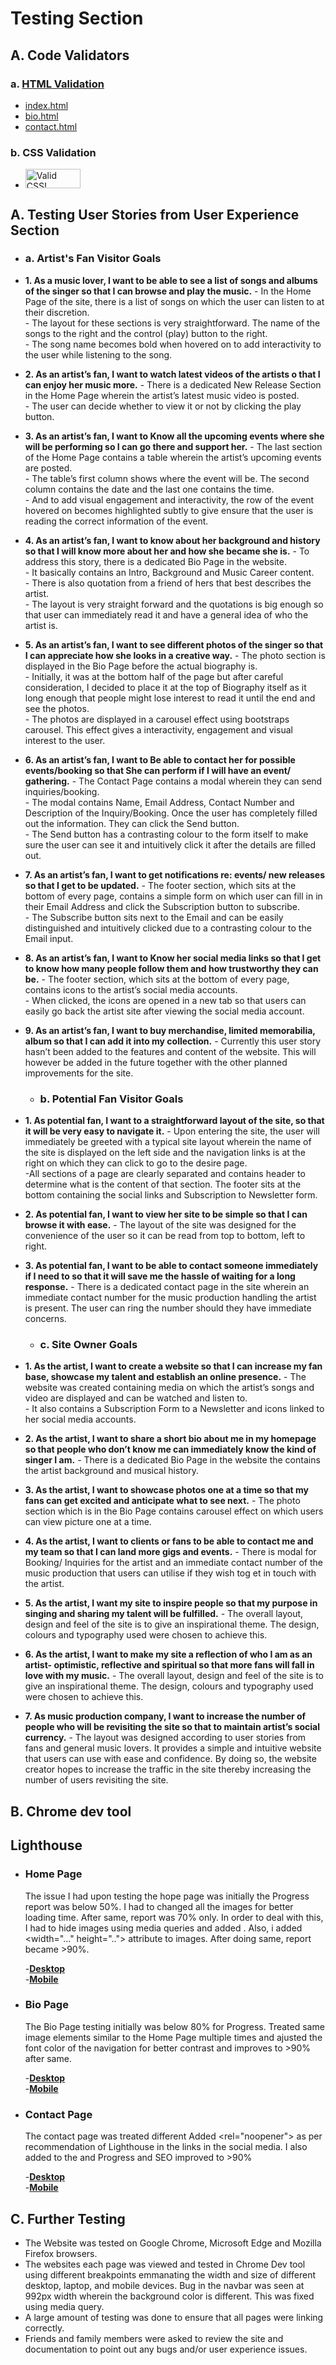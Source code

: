 # Testing Section
## A. Code Validators

### a. [HTML Validation](https://validator.w3.org/#validate_by_input)  

- [index.html](docs/html-validation-img/html-validation-index.png)
- [bio.html](docs/html-validation-img/html-validation-bio.png)
- [contact.html](docs/html-validation-img/html-validation-contact.png)
### b. CSS Validation  

- <p>
    <a href="http://jigsaw.w3.org/css-validator/check/referer">
        <img style="border:0;width:88px;height:31px"
            src="http://jigsaw.w3.org/css-validator/images/vcss"
            alt="Valid CSS!" />
    </a>
</p>
    
## A. Testing User Stories from User Experience Section

   -   ### a. Artist's Fan Visitor Goals

- **1.	As a music lover, I want to be able to see a list of songs and albums of the singer so that I can browse and play the music.**
        - In the Home Page of the site, there is a list of songs on which the user can listen to at their discretion.  
        - The layout for these sections is very straightforward. The name of the songs to the right and the control (play) button to the right.  
        - The song name becomes bold when hovered on to add interactivity to the user while listening to the song.  

- **2.	As an artist’s fan, I want to watch latest videos of the artists o that I can enjoy her music more.**
        - There is a dedicated New Release Section in the Home Page wherein the artist’s latest music video is posted.  
        - The user can decide whether to view it or not by clicking the play button.  

- **3.	As an artist’s fan, I want to Know all the upcoming events where she will be performing so I can go there and support her.**
        - The last section of the Home Page contains a table wherein the artist’s upcoming events are posted.  
        - The table’s first column shows where the event will be. The second column contains the date and the last one contains the time.  
        - And to add visual engagement and interactivity, the row of the event hovered on becomes highlighted subtly to give ensure that the user is reading the correct information of the event.  

- **4.	As an artist’s fan, I want to know about her background and history so that I will know more about her and how she became she is.**
        - To address this story, there is a dedicated Bio Page in the website.  
        - It basically contains an Intro, Background and Music Career content.  
        - There is also quotation from a friend of hers that best describes the artist.  
        - The layout is very straight forward and the quotations is big enough so that user can immediately read it and have a general idea of who the artist is.  

- **5.	As an artist’s fan, I want to see different photos of the singer so that I can appreciate how she looks in a creative way.**
        - The photo section is displayed in the Bio Page before the actual biography is.  
        - Initially, it was at the bottom half of the page but after careful consideration, I decided to place it at the top of Biography itself as it long enough that people might lose interest to read it until the end and see the photos.  
        - The photos are displayed in a carousel effect using bootstraps carousel. This effect gives a interactivity, engagement and visual interest to the user.  

- **6.	As an artist’s fan, I want to Be able to contact her for possible events/booking so that She can perform if I will have an event/ gathering.**
        - The Contact Page contains a modal wherein they can send inquiries/booking.  
        - The modal contains Name, Email Address, Contact Number and Description of the Inquiry/Booking. Once the user has completely filled out the information. They can click the Send button.  
        - The Send button has a contrasting colour to the form itself to make sure the user can see it and intuitively click it after the details are filled out.  


- **7.	As an artist’s fan, I want to get notifications re: events/ new releases so that I get to be updated.**
        - The footer section, which sits at the bottom of every page, contains a simple form on which user can fill in in their Email Address and click the Subscription button to subscribe.  
        - The Subscribe button sits next to the Email and can be easily distinguished and intuitively clicked due to a contrasting colour to the Email input.  


- **8.	As an artist’s fan, I want to Know her social media links so that I get to know how many people follow them and how trustworthy they can be.**
        - The footer section, which sits at the bottom of every page, contains icons to the artist’s social media accounts.  
        - When clicked, the icons are opened in a new tab so that users can easily go back the artist site after viewing the social media account.  


- **9.	As an artist’s fan, I want to buy merchandise, limited memorabilia, album so that I can add it into my collection.**
        - Currently this user story hasn’t been added to the features and content of the website. This will however be added in the future together with the other planned improvements for the site.  

    -   ### b. Potential Fan Visitor Goals

- **1.	As potential fan, I want to a straightforward layout of the site, so that it will be very easy to navigate it.**
        - Upon entering the site, the user will immediately be greeted with a typical site layout wherein the name of the site is displayed on the left side and the navigation links is at the right on which they can click to go to the desire page.  
        -All sections of a page are clearly separated and contains header to determine what is the content of that section.
        The footer sits at the bottom containing the social links and Subscription to Newsletter form.  

- **2.	As potential fan, I want to view her site to be simple so that I can browse it with ease.**
        - The layout of the site was designed for the convenience of the user so it can be read from top to bottom, left to right.

- **3.	As potential fan, I want to be able to contact someone immediately if I need to so that it will save me the hassle of waiting for a long response.**
        - There is a dedicated contact page in the site wherein an immediate contact number for the music production handling the artist is present. The user can ring the number should they have immediate concerns.

    -   ### c. Site Owner Goals

- **1.	As the artist, I want to create a website so that I can increase my fan base, showcase my talent and establish an online presence.**
        - The website was created containing media on which the artist’s songs and video are displayed and can be watched and listen to.  
        - It also contains a Subscription Form to a Newsletter and icons linked to her social media accounts.  

- **2.	As the artist, I want to share a short bio about me in my homepage so that people who don’t know me can immediately know the kind of singer I am.**
        - There is a dedicated Bio Page in the website the contains the artist background and musical history.

- **3.	As the artist, I want to showcase photos one at a time so that my fans can get excited and anticipate what to see next.**
        - The photo section which is in the Bio Page contains carousel effect on which users can view picture one at a time.  

- **4.	As the artist, I want to clients or fans to be able to contact me and my team so that I can land more gigs and events.**
        - There is modal for Booking/ Inquiries for the artist and an immediate contact number of the music production that users can utilise if they wish tog et in touch with the artist.  

- **5.	As the artist, I want my site to inspire people so that my purpose in singing and sharing my talent will be fulfilled.**
        - The overall layout, design and feel of the site is to give an inspirational theme. The design, colours and typography used were chosen to achieve this.  

- **6.	As the artist, I want to make my site a reflection of who I am as an artist- optimistic, reflective and spiritual so that more fans will fall in love with my music.**
        - The overall layout, design and feel of the site is to give an inspirational theme. The design, colours and typography used were chosen to achieve this.  

- **7.	As music production company, I want to increase the number of people who will be revisiting the site so that to maintain artist’s social currency.**
        - The layout was designed according to user stories from fans and general music lovers. It provides a simple and intuitive website that users can use with ease and confidence. By doing so, the website creator hopes to increase the traffic in the site thereby increasing the number of users revisiting the site.  

## B. Chrome dev tool

## Lighthouse
    
- ### Home Page
    The issue I had upon testing the hope page was initially the Progress report was below 50%. I had to changed all the images for better loading time. After same, report was 70% only. In order to deal with this, I had to hide images using media queries and added <meta name="description" content="...">. Also, i added <width="..." height=".."> attribute to images. After doing same, report became >90%.

    -[**Desktop**](https://github.com/michaelangelopineda/milestones1-singer-ritajessa/blob/master/docs/lighthouse-testing-img/desktop-index-lighthouse.png)  
    -[**Mobile**](https://github.com/michaelangelopineda/milestones1-singer-ritajessa/blob/master/docs/lighthouse-testing-img/mobile-index-lighthouse.png)   

- ### Bio Page

    The Bio Page testing initially was below 80% for Progress. Treated same image elements similar to the Home Page multiple times and ajusted the font color of the navigation for better contrast and improves to >90% after same.

    -[**Desktop**](https://github.com/michaelangelopineda/milestones1-singer-ritajessa/blob/master/docs/lighthouse-testing-img/desktop-bio-lighthouse.png)   
    -[**Mobile**](https://github.com/michaelangelopineda/milestones1-singer-ritajessa/blob/master/docs/lighthouse-testing-img/mobile-bio-lighthouse.png)   
 
- ### Contact Page
    The contact page was treated different Added <rel="noopener"> as per recommendation of Lighthouse in the <a> links in the social media. I also added <meta name="description" content="..."> to the <head> and Progress and SEO improved to >90% 

    -[**Desktop**](https://github.com/michaelangelopineda/milestones1-singer-ritajessa/blob/master/docs/lighthouse-testing-img/desktop-contact-lighthouse.png)   
    -[**Mobile**](https://github.com/michaelangelopineda/milestones1-singer-ritajessa/blob/master/docs/lighthouse-testing-img/mobile-contact-lighthouse.png)   

## C. Further Testing

- The Website was tested on Google Chrome, Microsoft Edge and Mozilla Firefox browsers. 
- The websites each page was viewed and tested in Chrome Dev tool using different breakpoints emmanating the width and size of different desktop, laptop, and mobile devices. Bug in the navbar was seen at 992px width wherein the background color is different. This was fixed using media query.
- A large amount of testing was done to ensure that all pages were linking correctly.
- Friends and family members were asked to review the site and documentation to point out any bugs and/or user experience issues.